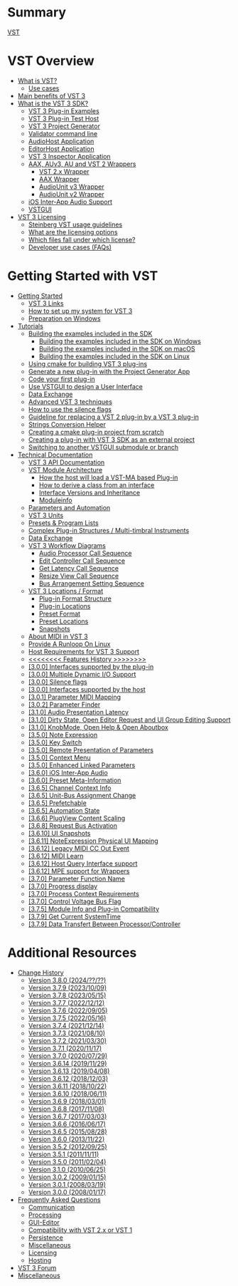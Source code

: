 # Summary

[VST](pages/README.md)

# VST Overview

- [What is VST?](pages/What+is+VST/Index.md)
  - [Use cases](pages/What+is+VST/Use+cases.md)
- [Main benefits of VST 3](pages/Main+benefits+of+VST+3/Index.md)
- [What is the VST 3 SDK?](pages/What+is+the+VST+3+SDK/Index.md)
  - [VST 3 Plug-in Examples](pages/What+is+the+VST+3+SDK/Plug-in+Examples.md)
  - [VST 3 Plug-in Test Host](pages/What+is+the+VST+3+SDK/Plug-in+Test+Host.md)
  - [VST 3 Project Generator](pages/What+is+the+VST+3+SDK/Project+Generator.md)
  - [Validator command line](pages/What+is+the+VST+3+SDK/Validator.md)
  - [AudioHost Application](pages/What+is+the+VST+3+SDK/AudioHost.md)
  - [EditorHost Application](pages/What+is+the+VST+3+SDK/EditorHost.md)
  - [VST 3 Inspector Application](pages/What+is+the+VST+3+SDK/VST3Inspector.md)
  - [AAX, AUv3, AU and VST 2 Wrappers](pages/What+is+the+VST+3+SDK/Wrappers/Index.md)
    - [VST 2.x Wrapper](pages/What+is+the+VST+3+SDK/Wrappers/VST+2+Wrapper.md)
    - [AAX Wrapper](pages/What+is+the+VST+3+SDK/Wrappers/AAX+Wrapper.md)
    - [AudioUnit v3 Wrapper](pages/What+is+the+VST+3+SDK/Wrappers/AUv3+Wrapper.md)
    - [AudioUnit v2 Wrapper](pages/What+is+the+VST+3+SDK/Wrappers/AUv2+Wrapper.md)
  - [iOS Inter-App Audio Support](pages/What+is+the+VST+3+SDK/iOS+Inter-App+Audio+support.md)
  - [VSTGUI](pages/What+is+the+VST+3+SDK/VSTGUI.md)
- [VST 3 Licensing](pages/VST+3+Licensing/Index.md)
  - [Steinberg VST usage guidelines](pages/VST+3+Licensing/Usage+guidelines.md)
  - [What are the licensing options](pages/VST+3+Licensing/What+are+the+licensing+options.md)
  - [Which files fall under which license?](pages/VST+3+Licensing/Which+files+fall+under+which+license.md)
  - [Developer use cases (FAQs)](pages/VST+3+Licensing/Developer+use+cases.md)

# Getting Started with VST

- [Getting Started](pages/Getting+Started/Index.md)
  - [VST 3 Links](pages/Getting+Started/Links.md)
  - [How to set up my system for VST 3](pages/Getting+Started/How+to+setup+my+system.md)
  - [Preparation on Windows](pages/Getting+Started/Preparation+on+Windows.md)
- [Tutorials](pages/Tutorials/Index.md)
  - [Building the examples included in the SDK](pages/Tutorials/Building+the+examples/Index.md)
    - [Building the examples included in the SDK on Windows](pages/Tutorials/Building+the+examples/Building+the+examples+included+in+the+SDK+Windows.md)
    - [Building the examples included in the SDK on macOS](pages/Tutorials/Building+the+examples/Building+the+examples+included+in+the+SDK+macOS.md)
    - [Building the examples included in the SDK on Linux](pages/Tutorials/Building+the+examples/Building+the+examples+included+in+the+SDK+Linux.md)
  - [Using cmake for building VST 3 plug-ins](pages/Tutorials/Using+cmake+for+building+plug-ins.md)
  - [Generate a new plug-in with the Project Generator App](pages/Tutorials/Generate+new+plug-in+with+Project+Generator.md)
  - [Code your first plug-in](pages/Tutorials/Code+your+first+plug-in.md)
  - [Use VSTGUI to design a User Interface](pages/Tutorials/Use+VSTGUI+to+design+a+UI.md)
  - [Data Exchange](pages/Tutorials/Data+Exchange.md)
  - [Advanced VST 3 techniques](pages/Tutorials/Advanced+VST+3+techniques.md)
  - [How to use the silence flags](pages/Tutorials/How+to+use+the+silence+flags.md)
  - [Guideline for replacing a VST 2 plug-in by a VST 3 plug-in](pages/Tutorials/Guideline+for+VST3+replacing+VST2.md)
  - [Strings Conversion Helper](pages/Tutorials/Strings+Conversion+Helper.md)
  - [Creating a cmake plug-in project from scratch](pages/Tutorials/Creating+a+plug-in+from+scratch.md)
  - [Creating a plug-in with VST 3 SDK as an external project](pages/Tutorials/Creating+a+plug-in+with+VST+3+SDK+as+an+external+project.md)
  - [Switching to another VSTGUI submodule or branch](pages/Tutorials/Switching+to+another-VSTGUI+submodule+or+branch.md)
- [Technical Documentation](pages/Technical+Documentation/Index.md)
  - [VST 3 API Documentation](pages/Technical+Documentation/API+Documentation/Index.md)
  - [VST Module Architecture](pages/Technical+Documentation/VST+Module+Architecture/Index.md)
    - [How the host will load a VST-MA based Plug-in](pages/Technical+Documentation/VST+Module+Architecture/Loading.md)
    - [How to derive a class from an interface](pages/Technical+Documentation/VST+Module+Architecture/Derive+From+Interface.md)
    - [Interface Versions and Inheritance](pages/Technical+Documentation/VST+Module+Architecture/Interface+Versions+and+Inheritance.md)
    - [Moduleinfo](pages/Technical+Documentation/VST+Module+Architecture/ModuleInfo-JSON.md)
  - [Parameters and Automation](pages/Technical+Documentation/Parameters+Automation/Index.md)
  - [VST 3 Units](pages/Technical+Documentation/VST+3+Units/Index.md)
  - [Presets & Program Lists](pages/Technical+Documentation/Presets+Program+Lists/Index.md)
  - [Complex Plug-in Structures / Multi-timbral Instruments](pages/Technical+Documentation/Complex+Structures/Index.md)
  - [Data Exchange](pages/Technical+Documentation/Data+Exchange/Index.md)
  - [VST 3 Workflow Diagrams](pages/Technical+Documentation/Workflow+Diagrams/Index.md)
    - [Audio Processor Call Sequence](pages/Technical+Documentation/Workflow+Diagrams/Audio+Processor+Call+Sequence.md)
    - [Edit Controller Call Sequence](pages/Technical+Documentation/Workflow+Diagrams/Edit+Controller+Call+Sequence.md)
    - [Get Latency Call Sequence](pages/Technical+Documentation/Workflow+Diagrams/Get+Latency+Call+Sequence.md)
    - [Resize View Call Sequence](pages/Technical+Documentation/Workflow+Diagrams/Resize+View+Call+Sequence.md)
    - [Bus Arrangement Setting Sequence](pages/Technical+Documentation/Workflow+Diagrams/Bus+Arrangement+Setting+Sequence.md)
  - [VST 3 Locations / Format](pages/Technical+Documentation/Locations+Format/Index.md)
    - [Plug-in Format Structure](pages/Technical+Documentation/Locations+Format/Plugin+Format.md)
    - [Plug-in Locations](pages/Technical+Documentation/Locations+Format/Plugin+Locations.md)
    - [Preset Format](pages/Technical+Documentation/Locations+Format/Preset+Format.md)
    - [Preset Locations](pages/Technical+Documentation/Locations+Format/Preset+Locations.md)
    - [Snapshots](pages/Technical+Documentation/Locations+Format/Snapshots.md)
  - [About MIDI in VST 3](pages/Technical+Documentation/About+MIDI/Index.md)
  - [Provide A Runloop On Linux](pages/Technical+Documentation/Provide+A+Runloop+On+Linux/Index.md)
  - [Host Requirements for VST 3 Support](pages/Technical+Documentation/Host+Requirements/Index.md)
  - [<<<<<<<< Features History >>>>>>>>](pages/Technical+Documentation/Change+History/Index.md)
  - [\[3.0.0\] Interfaces supported by the plug-in](pages/Technical+Documentation/Change+History/3.0.0/Plug+in+Interfaces.md)
  - [\[3.0.0\] Multiple Dynamic I/O Support](pages/Technical+Documentation/Change+History/3.0.0/Multiple+Dynamic+IO.md)
  - [\[3.0.0\] Silence flags](pages/Technical+Documentation/Change+History/3.0.0/Silence+flags.md)
  - [\[3.0.0\] Interfaces supported by the host](pages/Technical+Documentation/Change+History/3.0.0/Host+Interfaces.md)
  - [\[3.0.1\] Parameter MIDI Mapping](pages/Technical+Documentation/Change+History/3.0.1/IMidiMapping.md)
  - [\[3.0.2\] Parameter Finder](pages/Technical+Documentation/Change+History/3.0.2/IParameterFinder.md)
  - [\[3.1.0\] Audio Presentation Latency](pages/Technical+Documentation/Change+History/3.1.0/IAudioPresentationLatency.md)
  - [\[3.1.0\] Dirty State, Open Editor Request and UI Group Editing Support](pages/Technical+Documentation/Change+History/3.1.0/IComponentHandler2.md)
  - [\[3.1.0\] KnobMode, Open Help & Open Aboutbox](pages/Technical+Documentation/Change+History/3.1.0/IEditController2.md)
  - [\[3.5.0\] Note Expression](pages/Technical+Documentation/Change+History/3.5.0/INoteExpressionController.md)
  - [\[3.5.0\] Key Switch](pages/Technical+Documentation/Change+History/3.5.0/IKeyswitchController.md)
  - [\[3.5.0\] Remote Presentation of Parameters](pages/Technical+Documentation/Change+History/3.5.0/IXmlRepresentationController.md)
  - [\[3.5.0\] Context Menu](pages/Technical+Documentation/Change+History/3.5.0/IComponentHandler3.md)
  - [\[3.5.0\] Enhanced Linked Parameters](pages/Technical+Documentation/Change+History/3.5.0/IEditControllerHostEditing.md)
  - [\[3.6.0\] iOS Inter-App Audio](pages/Technical+Documentation/Change+History/3.6.0/IAA.md)
  - [\[3.6.0\] Preset Meta-Information](pages/Technical+Documentation/Change+History/3.6.0/IStreamAttributes.md)
  - [\[3.6.5\] Channel Context Info](pages/Technical+Documentation/Change+History/3.6.5/IInfoListener.md)
  - [\[3.6.5\] Unit-Bus Assignment Change](pages/Technical+Documentation/Change+History/3.6.5/IUnitHandler2.md)
  - [\[3.6.5\] Prefetchable](pages/Technical+Documentation/Change+History/3.6.5/IPrefetchableSupport.md)
  - [\[3.6.5\] Automation State](pages/Technical+Documentation/Change+History/3.6.5/IAutomationState.md)
  - [\[3.6.6\] PlugView Content Scaling](pages/Technical+Documentation/Change+History/3.6.6/IPlugViewContentScaleSupport.md)
  - [\[3.6.8\] Request Bus Activation](pages/Technical+Documentation/Change+History/3.6.8/IComponentHandlerBusActivation.md)
  - [\[3.6.10\] UI Snapshots](pages/Technical+Documentation/Change+History/3.6.10/UI+Snapshots.md)
  - [\[3.6.11\] NoteExpression Physical UI Mapping](pages/Technical+Documentation/Change+History/3.6.11/INoteExpressionPhysicalUIMapping.md)
  - [\[3.6.12\] Legacy MIDI CC Out Event](pages/Technical+Documentation/Change+History/3.6.12/LegacyMIDICCOutEvent.md)
  - [\[3.6.12\] MIDI Learn](pages/Technical+Documentation/Change+History/3.6.12/IMidiLearn.md)
  - [\[3.6.12\] Host Query Interface support](pages/Technical+Documentation/Change+History/3.6.12/IPlugInterfaceSupport.md)
  - [\[3.6.12\] MPE support for Wrappers](pages/Technical+Documentation/Change+History/3.6.12/IVst3WrapperMPESupport.md)
  - [\[3.7.0\] Parameter Function Name](pages/Technical+Documentation/Change+History/3.7.0/IParameterFunctionName.md)
  - [\[3.7.0\] Progress display](pages/Technical+Documentation/Change+History/3.7.0/IProgress.md)
  - [\[3.7.0\] Process Context Requirements](pages/Technical+Documentation/Change+History/3.7.0/IProcessContextRequirements.md)
  - [\[3.7.0\] Control Voltage Bus Flag](pages/Technical+Documentation/Change+History/3.7.0/Control+Voltage.md)
  - [\[3.7.5\] Module Info and Plug-in Compatibility](pages/Technical+Documentation/Change+History/3.7.5/ModuleInfo.md)
  - [\[3.7.9\] Get Current SystemTime](pages/Technical+Documentation/Change+History/3.7.9/IComponentHandlerSystemTime.md)
  - [\[3.7.9\] Data Transfert Between Processor/Controller](pages/Technical+Documentation/Change+History/3.7.9/IDataExchangeHandler.md)

# Additional Resources

- [Change History](pages/Versions/Index.md)
  - [Version 3.8.0 (2024/??/??)](pages/Versions/Version+3.8.0.md)
  - [Version 3.7.9 (2023/10/09)](pages/Versions/Version+3.7.9.md)
  - [Version 3.7.8 (2023/05/15)](pages/Versions/Version+3.7.8.md)
  - [Version 3.7.7 (2022/12/12)](pages/Versions/Version+3.7.7.md)
  - [Version 3.7.6 (2022/09/05)](pages/Versions/Version+3.7.6.md)
  - [Version 3.7.5 (2022/05/16)](pages/Versions/Version+3.7.5.md)
  - [Version 3.7.4 (2021/12/14)](pages/Versions/Version+3.7.4.md)
  - [Version 3.7.3 (2021/08/10)](pages/Versions/Version+3.7.3.md)
  - [Version 3.7.2 (2021/03/30)](pages/Versions/Version+3.7.2.md)
  - [Version 3.7.1 (2020/11/17)](pages/Versions/Version+3.7.1.md)
  - [Version 3.7.0 (2020/07/29)](pages/Versions/Version+3.7.0.md)
  - [Version 3.6.14 (2019/11/29)](pages/Versions/Version+3.6.14.md)
  - [Version 3.6.13 (2019/04/08)](pages/Versions/Version+3.6.13.md)
  - [Version 3.6.12 (2018/12/03)](pages/Versions/Version+3.6.12.md)
  - [Version 3.6.11 (2018/10/22)](pages/Versions/Version+3.6.11.md)
  - [Version 3.6.10 (2018/06/11)](pages/Versions/Version+3.6.10.md)
  - [Version 3.6.9 (2018/03/01)](pages/Versions/Version+3.6.9.md)
  - [Version 3.6.8 (2017/11/08)](pages/Versions/Version+3.6.8.md)
  - [Version 3.6.7 (2017/03/03)](pages/Versions/Version+3.6.7.md)
  - [Version 3.6.6 (2016/06/17)](pages/Versions/Version+3.6.6.md)
  - [Version 3.6.5 (2015/08/28)](pages/Versions/Version+3.6.5.md)
  - [Version 3.6.0 (2013/11/22)](pages/Versions/Version+3.6.0.md)
  - [Version 3.5.2 (2012/09/25)](pages/Versions/Version+3.5.2.md)
  - [Version 3.5.1 (2011/11/11)](pages/Versions/Version+3.5.1.md)
  - [Version 3.5.0 (2011/02/04)](pages/Versions/Version+3.5.0.md)
  - [Version 3.1.0 (2010/06/25)](pages/Versions/Version+3.1.0.md)
  - [Version 3.0.2 (2009/01/15)](pages/Versions/Version+3.0.2.md)
  - [Version 3.0.1 (2008/03/19)](pages/Versions/Version+3.0.1.md)
  - [Version 3.0.0 (2008/01/17)](pages/Versions/Version+3.0.0.md)
- [Frequently Asked Questions](pages/FAQ/Index.md)
  - [Communication](pages/FAQ/Communication.md)
  - [Processing](pages/FAQ/Processing.md)
  - [GUI-Editor](pages/FAQ/GUI+Editor.md)
  - [Compatibility with VST 2.x or VST 1](pages/FAQ/Compatibility+with+VST+2.x+or+VST+1.md)
  - [Persistence](pages/FAQ/Persistence.md)
  - [Miscellaneous](pages/FAQ/Miscellaneous.md)
  - [Licensing](pages/FAQ/Licensing.md)
  - [Hosting](pages/FAQ/Hosting.md)
- [VST 3 Forum](pages/Forum/Index.md)
- [Miscellaneous](pages/Miscellaneous/Index.md)
